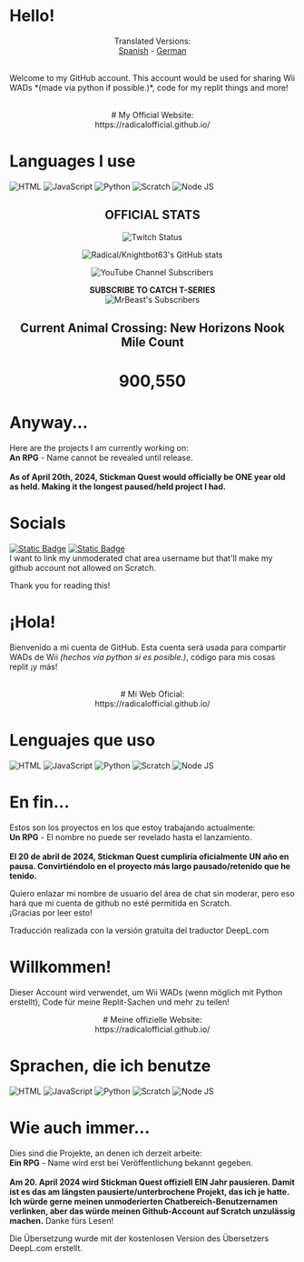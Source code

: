# Hello!
<p align="center">Translated Versions:<br><a href="#Hola">Spanish</a> - <a href="#Willkommen">German</a></p><br>
Welcome to my GitHub account. This account would be used for sharing Wii WADs *(made via python if possible.)*, code for my replit things and more!
<br><br>
<p align="center"># My Official Website:<br>
https://radicalofficial.github.io/</p>

# Languages I use
![HTML](https://img.shields.io/badge/-HTML-000000?logo=html5&logoColor=orange&style=for-the-badge)
![JavaScript](https://img.shields.io/badge/-JAVASCRIPT-000000?logo=javascript&logoColor=yellow&style=for-the-badge)
![Python](https://img.shields.io/badge/-PYTHON-000000?logo=python&style=for-the-badge)
![Scratch](https://img.shields.io/badge/-SCRATCH-000000?logo=scratch&logoColor=yellow&style=for-the-badge)
![Node JS](https://img.shields.io/badge/-A_BIT_OF_NODE.JS-000000?logo=node.js&style=for-the-badge)
<h2 align='center'>OFFICIAL STATS</h2>
<div align="center">

![Twitch Status](https://img.shields.io/twitch/status/caseoh_?style=for-the-badge&logo=twitch&label=CASEOH_%20TWITCH%20STATUS)

  
  ![Radical/Knightbot63's GitHub stats](https://github-readme-stats.vercel.app/api?username=radicalofficial&show_icons=true&theme=radical)<br>
  
  ![YouTube Channel Subscribers](https://img.shields.io/youtube/channel/subscribers/UCq-Fj5jknLsUf-MWSy4_brA?style=for-the-badge&logo=youtube&label=T-Series%20Subscriber%20Count&labelColor=%235B209A&color=blue&link=https%3A%2F%2Fyoutube.com%2F%40tseries)


  **SUBSCRIBE TO CATCH T-SERIES**<br>
  ![MrBeast's Subscribers](https://img.shields.io/youtube/channel/subscribers/UCX6OQ3DkcsbYNE6H8uQQuVA?style=for-the-badge&logo=youtube&label=MrBeast%20Subscriber%20Count)

  <h2>Current Animal Crossing: New Horizons Nook Mile Count</h2>
  <h1> 900,550</h1>
</div>

# Anyway...
Here are the projects I am currently working on:<br>
**An RPG** - Name cannot be revealed until release.
<br><br>**As of April 20th, 2024, Stickman Quest would officially be ONE year old as held. Making it the longest paused/held project I had.**
# Socials
[![Static Badge](https://img.shields.io/badge/scratch-follow_now!-orange?style=for-the-badge&logo=scratch&logoColor=yellow&demonofazarath=666)](https://scratch.mit.edu/users/Knightbot63)
[![Static Badge](https://img.shields.io/badge/replit-dont_follow_lol!-azarath?style=for-the-badge&logo=replit)](https://repl.it/@Knightbot63)<br>
I want to link my unmoderated chat area username but that'll make my github account not allowed on Scratch.

Thank you for reading this!

# ¡Hola!
Bienvenido a mi cuenta de GitHub. Esta cuenta será usada para compartir WADs de Wii *(hechos vía python si es posible.)*, código para mis cosas replit ¡y más!<br><br>

<p align="center"># Mi Web Oficial:<br>
https://radicalofficial.github.io/</p>

# Lenguajes que uso
![HTML](https://img.shields.io/badge/-HTML-000000?logo=html5&logoColor=orange&style=for-the-badge)
![JavaScript](https://img.shields.io/badge/-JAVASCRIPT-000000?logo=javascript&logoColor=yellow&style=for-the-badge)
![Python](https://img.shields.io/badge/-PYTHON-000000?logo=python&style=for-the-badge)
![Scratch](https://img.shields.io/badge/-SCRATCH-000000?logo=scratch&logoColor=yellow&style=for-the-badge)
![Node JS](https://img.shields.io/badge/-A_BIT_OF_NODE.JS-000000?logo=node.js&style=for-the-badge)

# En fin...
Estos son los proyectos en los que estoy trabajando actualmente:<br>
**Un RPG** - El nombre no puede ser revelado hasta el lanzamiento.
<br><br>
**El 20 de abril de 2024, Stickman Quest cumpliría oficialmente UN año en pausa. Convirtiéndolo en el proyecto más largo pausado/retenido que he tenido.**

Quiero enlazar mi nombre de usuario del área de chat sin moderar, pero eso hará que mi cuenta de github no esté permitida en Scratch.<br>
¡Gracias por leer esto!

Traducción realizada con la versión gratuita del traductor DeepL.com

# Willkommen!
Dieser Account wird verwendet, um Wii WADs (wenn möglich mit Python erstellt), Code für meine Replit-Sachen und mehr zu teilen!

<p align="center"># Meine offizielle Website:<br>
https://radicalofficial.github.io/</p>

# Sprachen, die ich benutze
![HTML](https://img.shields.io/badge/-HTML-000000?logo=html5&logoColor=orange&style=for-the-badge)
![JavaScript](https://img.shields.io/badge/-JAVASCRIPT-000000?logo=javascript&logoColor=yellow&style=for-the-badge)
![Python](https://img.shields.io/badge/-PYTHON-000000?logo=python&style=for-the-badge)
![Scratch](https://img.shields.io/badge/-SCRATCH-000000?logo=scratch&logoColor=yellow&style=for-the-badge)
![Node JS](https://img.shields.io/badge/-A_BIT_OF_NODE.JS-000000?logo=node.js&style=for-the-badge)
  
# Wie auch immer...
Dies sind die Projekte, an denen ich derzeit arbeite:<br>**Ein RPG** - Name wird erst bei Veröffentlichung bekannt gegeben.
<br><br>
**Am 20. April 2024 wird Stickman Quest offiziell EIN Jahr pausieren. Damit ist es das am längsten pausierte/unterbrochene Projekt, das ich je hatte.
Ich würde gerne meinen unmoderierten Chatbereich-Benutzernamen verlinken, aber das würde meinen Github-Account auf Scratch unzulässig machen.**
Danke fürs Lesen!

Die Übersetzung wurde mit der kostenlosen Version des Übersetzers DeepL.com erstellt.
